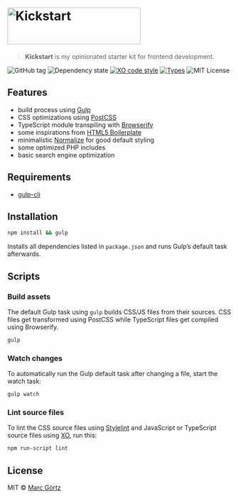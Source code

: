 # <img src="https://cdn.rawgit.com/Dreamseer/kickstart/master/public/img/kickstart.svg" alt="Kickstart" width="300" height="83">

> **Kickstart** is my opinionated starter kit for frontend development.

![GitHub tag](https://img.shields.io/github/tag/dreamseer/kickstart.svg?maxAge=2592000)
![Dependency state](https://img.shields.io/david/dev/dreamseer/kickstart.svg?maxAge=2592000)
[![XO code style](https://img.shields.io/badge/code_style-XO-5ed9c7.svg)](https://github.com/sindresorhus/xo)
[![Types](https://img.shields.io/badge/types-TypeScript-blue)](https://www.typescriptlang.org/)
![MIT License](https://img.shields.io/github/license/dreamseer/kickstart.svg?maxAge=2592000)

## Features

* build process using [Gulp](https://gulpjs.com/)
* CSS optimizations using [PostCSS](https://postcss.org/)
* TypeScript module transpiling with [Browserify](https://browserify.org/)
* some inspirations from [HTML5 Boilerplate](https://html5boilerplate.com)
* minimalistic [Normalize](https://necolas.github.io/normalize.css/) for good
  default styling
* some optimized PHP includes
* basic search engine optimization

## Requirements

* [gulp-cli](https://gulpjs.com/)

## Installation

```bash
npm install && gulp
```

Installs all dependencies listed in `package.json` and runs
Gulp’s default task afterwards.

## Scripts

### Build assets

The default Gulp task using `gulp` builds CSS/JS files from their sources. CSS files get transformed using PostCSS while TypeScript files get compiled using Browserify.

```bash
gulp
```

### Watch changes

To automatically run the Gulp default task after changing a file, start the watch task:

```bash
gulp watch
```

### Lint source files

To lint the CSS source files using [Stylelint](https://stylelint.io/) and JavaScript or TypeScript source files using [XO](https://github.com/xojs/xo), run this:

```bash
npm run-script lint
```

## License

MIT © [Marc Görtz](https://marcgoertz.de/)
